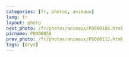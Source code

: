 ```yaml
---
categories: [fr, photos, animaux]
lang: fr
layout: photo
next_photo: /fr/photos/animaux/P0000188.html
picname: P0000058
prev_photo: /fr/photos/animaux/P0000112.html
tags: [Oryx]
---
```


